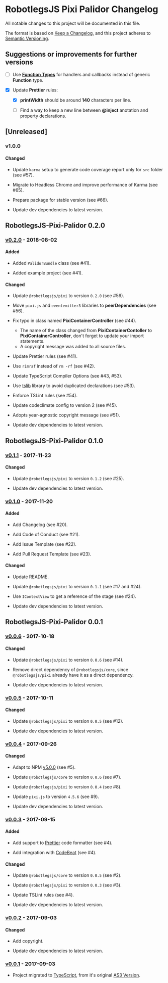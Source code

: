 # RobotlegsJS Pixi Palidor Changelog

All notable changes to this project will be documented in this file.

The format is based on [Keep a Changelog](https://keepachangelog.com/en/1.0.0/),
and this project adheres to [Semantic Versioning](https://semver.org/spec/v2.0.0.html).

## Suggestions or improvements for further versions

- [ ] Use [**Function Types**](https://www.typescriptlang.org/docs/handbook/functions.html) for handlers and callbacks instead of generic **Function** type.

- [x] Update **Prettier** rules:

  - [x] **printWidth** should be around **140** characters per line.

  - [ ] Find a way to keep a new line between **@inject** anotation and property declarations.

## [Unreleased]

### v1.0.0

#### Changed

- Update `karma` setup to generate code coverage report only for `src` folder (see #57).

- Migrate to Headless Chrome and improve performance of Karma (see #65).

- Prepare package for stable version (see #66).

- Update dev dependencies to latest version.

## RobotlegsJS-Pixi-Palidor 0.2.0

### [v0.2.0](https://github.com/RobotlegsJS/RobotlegsJS-Pixi-Palidor/releases/tag/0.2.0) - 2018-08-02

#### Added

- Added `PalidorBundle` class (see #41).

- Added example project (see #41).

#### Changed

- Update `@robotlegsjs/pixi` to version `0.2.0` (see #56).

- Move `pixi.js` and `eventemitter3` libraries to **peerDependencies** (see #56).

- Fix typo in class named **PixiContainerController** (see #44).
  - The name of the class changed from **PixiContainerContoller** to **PixiContainerController**, don't forget to update your import statements.
  - A copyright message was added to all source files.

- Update Prettier rules (see #41).

- Use `rimraf` instead of `rm -rf` (see #42).

- Update TypeScript Compiler Options (see #43, #53).

- Use [tslib](https://github.com/Microsoft/tslib) library to avoid duplicated declarations (see #53).

- Enforce TSLint rules (see #54).

- Update codeclimate config to version 2 (see #45).

- Adopts year-agnostic copyright message (see #51).

- Update dev dependencies to latest version.

## RobotlegsJS-Pixi-Palidor 0.1.0

### [v0.1.1](https://github.com/RobotlegsJS/RobotlegsJS-Pixi-Palidor/releases/tag/0.1.1) - 2017-11-23

#### Changed

- Update `@robotlegsjs/pixi` to version `0.1.2` (see #25).

- Update dev dependencies to latest version.

### [v0.1.0](https://github.com/RobotlegsJS/RobotlegsJS-Pixi-Palidor/releases/tag/0.1.0) - 2017-11-20

#### Added

- Add Changelog (see #20).

- Add Code of Conduct (see #21).

- Add Issue Template (see #22).

- Add Pull Request Template (see #23).

#### Changed

- Update README.

- Update `@robotlegsjs/pixi` to version `0.1.1` (see #17 and #24).

- Use `IContextView` to get a reference of the stage (see #24).

- Update dev dependencies to latest version.

## RobotlegsJS-Pixi-Palidor 0.0.1

### [v0.0.6](https://github.com/RobotlegsJS/RobotlegsJS-Pixi-Palidor/releases/tag/0.0.6) - 2017-10-18

#### Changed

- Update `@robotlegsjs/pixi` to version `0.0.6` (see #14).

- Remove direct dependency of `@robotlegsjs/core`, since `@robotlegsjs/pixi` already have it as a direct dependency.

- Update dev dependencies to latest version.

### [v0.0.5](https://github.com/RobotlegsJS/RobotlegsJS-Pixi-Palidor/releases/tag/0.0.5) - 2017-10-11

#### Changed

- Update `@robotlegsjs/pixi` to version `0.0.5` (see #12).

- Update dev dependencies to latest version.

### [v0.0.4](https://github.com/RobotlegsJS/RobotlegsJS-Pixi-Palidor/releases/tag/0.0.4) - 2017-09-26

#### Changed

- Adapt to NPM [v5.0.0](http://blog.npmjs.org/post/161081169345/v500) (see #5).

- Update `@robotlegsjs/core` to version `0.0.6` (see #7).

- Update `@robotlegsjs/pixi` to version `0.0.4` (see #8).

- Update `pixi.js` to version `4.5.6` (see #9).

- Update dev dependencies to latest version.

### [v0.0.3](https://github.com/RobotlegsJS/RobotlegsJS-Pixi-Palidor/releases/tag/0.0.3) - 2017-09-15

#### Added

- Add support to [Prettier](https://prettier.io) code formatter (see #4).

- Add integration with [CodeBeat](https://codebeat.co) (see #4).

#### Changed

- Update `@robotlegsjs/core` to version `0.0.5` (see #2).

- Update `@robotlegsjs/pixi` to version `0.0.3` (see #3).

- Update TSLint rules (see #4).

- Update dev dependencies to latest version.

### [v0.0.2](https://github.com/RobotlegsJS/RobotlegsJS-Pixi-Palidor/releases/tag/0.0.2) - 2017-09-03

#### Changed

- Add copyright.

- Update dev dependencies to latest version.

### [v0.0.1](https://github.com/RobotlegsJS/RobotlegsJS-Pixi-Palidor/releases/tag/0.0.1) - 2017-09-03

- Project migrated to [TypeScript](https://www.typescriptlang.org/), from it's original [AS3 Version](https://github.com/RonaldoSetzer/robotlegs-extensions-Palidor).

